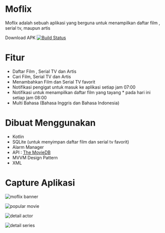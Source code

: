 # Moflix
Moflix adalah sebuah aplikasi yang berguna untuk menampilkan daftar film , serial tv, maupun artis

Download APK
 <a href="https://drive.google.com/file/d/1c-y4k2yBAzs7lQmX3R6-mt2P-inrWGP3/view?usp=sharingk"><img src="https://travis-ci.org/laravel/framework.svg" alt="Build Status"></a>
# Fitur
* Daftar Film , Serial TV dan Artis
* Cari Film, Serial TV dan Artis
* Menambahkan Film dan Serial TV favorit
* Notifikasi pengigat untuk masuk ke aplikasi setiap jam 07:00
* Notifikasi untuk menampilkan daftar film yang tayang * pada hari ini setiap jam 08:00
* Multi Bahasa (Bahasa Inggris dan Bahasa Indonesia)

# Dibuat Menggunakan
* Kotlin
* SQLite (untuk menyimpan daftar film dan serial tv favorit)
* Alarm Manager
* API : [The MovieDB](https://www.themoviedb.org/)
* MVVM Design Pattern
* XML

# Capture Aplikasi
![moflix banner](https://user-images.githubusercontent.com/36475127/83420603-192e6a80-a451-11ea-8e53-d71d7c2e990d.png)

![popular movie](https://user-images.githubusercontent.com/36475127/83421258-ff415780-a451-11ea-9144-0417ce27dd5b.jpg)

![detail actor](https://user-images.githubusercontent.com/36475127/83421392-3879c780-a452-11ea-85e2-2b5c1babbe65.jpg)

![detail series](https://user-images.githubusercontent.com/36475127/83421505-68c16600-a452-11ea-9736-ca3003b0b81b.jpg)
